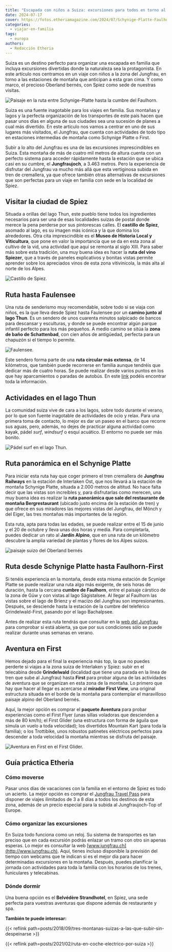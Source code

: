 ```yaml
---
title: "Escapada con niños a Suiza: excursiones para todos en torno al Jungfrau"
date: 2024-07-17
cover: https://fotos.etheriamagazine.com/2024/07/Schynige-Platte-Faulhorn-First-ruta-ninos.jpg
categories: 
  - viajar-en-familia
tags: 
  - europa
authors: 
  - Redacción Etheria
---
```


Suiza es un destino perfecto para organizar una escapada en familia que incluya 
excursiones divertidas donde la naturaleza sea la protagonista. En este artículo nos 
centramos en un viaje con niños a la zona del Jungfrau, en torno a las estaciones de 
montaña que anticipan a esta gran cima. Y como marco, el precioso Oberland bernés, con 
Spiez como sede de nuestras visitas. 

![Paisaje en la ruta entre Schynige-Platte hasta la cumbre del Faulhorn.](https://fotos.etheriamagazine.com/2024/07/Schynige-Platte-Faulhorn-First-ruta-ninos.jpg "Paisaje en la ruta entre Schynige-Platte hasta la cumbre del Faulhorn.")

Suiza es una fuente inagotable para los viajes en familia. Sus montañas y lagos y la 
perfecta organización de los transportes de este país hacen que pasar unos días en 
alguna de sus ciudades sea una sucesión de planes a cual más divertido. En este artículo 
nos vamos a centrar en uno de sus lugares más visitados, el Jungfrau, que cuenta con 
actividades de todo tipo en estaciones intermedias de montaña como Schynige Platte o 
First. 

Subir a lo alto del Jungfrau es una de las excursiones imprescindibles en Suiza. Esta 
montaña de más de cuatro mil metros de altura cuenta con un perfecto sistema para 
acceder rápidamente hasta la estación que se ubica casi en su cumbre, el 
**Jungfraujoch**, a 3.463 metros. Pero la experiencia de disfrutar del Jungfrau va mucho 
más allá que esta vertiginosa subida en tren de cremallera, ya que ofrece también otras 
alternativas de excursiones que son perfectas para un viaje en familia con sede en la 
localidad de Spiez. 

## Visitar la ciudad de Spiez

Situada a orillas del lago Thun, este pueblo tiene todos los ingredientes necesarios 
para ser una de esas localidades suizas de postal donde merece la pena perderse por sus 
pintorescas calles. El **castillo de Spiez**, asomado al lago, es su imagen más icónica 
y la que domina los alrededores. Otra cita imprescindible es el **Museo de Historia 
Local y Viticultura**, que pone en valor la importancia que se da en esta zona al 
cultivo de la vid, una actividad que aquí se remonta al siglo XIII. Para saber más sobre 
esta tradición, una muy buena idea es hacer la **ruta del vino Spiezer**, que a través 
de paneles explicativos y bonitas vistas permite aprender sobre los apreciados vinos de 
esta zona vitivinícola, la más alta al norte de los Alpes. 

![Castillo de Spiez.](https://fotos.etheriamagazine.com/2024/07/spiez-castillo.jpg "Castillo de Spiez.")

## Ruta hasta Faulensee

Una ruta de senderismo muy recomendable, sobre todo si se viaja con niños, es la que 
lleva desde Spiez hasta Faulensee por un **camino junto al lago Thun**. Es un sendero de 
unos cuarenta minutos salpicado de bancos para descansar y esculturas, y donde se puede 
encontrar algún parque infantil perfecto para los más pequeños. A medio camino se sitúa 
la **zona de baño de Schattenbad**, con cien años de antigüedad, perfecta para un 
chapuzón si el tiempo lo permite. 

![Faulensee.](https://fotos.etheriamagazine.com/2024/07/faulensee.jpg "Faulensee.")

Este sendero forma parte de una **ruta circular más extensa**, de 14 kilómetros, que 
también puede recorrerse en familia aunque tendréis que dedicar más de cuatro horas. Se 
puede realizar desde varios puntos en los que hay aparcamientos o paradas de autobús. En 
este 
[link](https://www.thunersee.ch/en/experiences/tour/spiez-rundwanderweg-circular-trail) 
podéis encontrar toda la información. 

## Actividades en el lago Thun

La comunidad suiza vive de cara a los lagos, sobre todo durante el verano, por lo que 
son fuente inagotable de actividades de ocio y relax. Para una primera toma de contacto, 
lo mejor es dar un paseo en el barco que recorre sus aguas, pero, además, no dejes de 
practicar alguna actividad como kayak, pádel _surf_, _windsurf_ o esquí acuático. El 
entorno no puede ser más bonito. 

![Pádel surf en el lago Thun.](https://fotos.etheriamagazine.com/2024/07/padel-surf-lago-Thun.jpg "Pádel surf en el lago Thun.")

## Ruta panorámica en el Schynige Platte

Para iniciar esta ruta hay que coger primero el tren cremallera de **Jungfrau Railways** 
en la estación de Interlaken Ost, que nos llevará a la estación de montaña Schynige 
Platte, situada a 2.000 metros de altitud. No hace falta decir que las vistas son 
increíbles y, para disfrutarlas como merecen, una muy buena idea es realizar la **ruta 
panorámica que sale del restaurante de montaña Bergrestaurant** (ubicado justo encima de 
la estación de tren) y que ofrece en sus miradores las mejores vistas del Jungfrau, del 
Mönch y del Eiger, las tres montañas más importantes de la región. 

Esta ruta, apta para todas las edades, se puede realizar entre el 15 de junio y el 20 de 
octubre y lleva unas dos horas y media. Para completarla, puedes dedicar un rato al 
**Jardín Alpino**, que en una ruta de un kilómetro descubre la amplia variedad de 
plantas y flores de los Alpes suizos. 

![paisaje suizo del Oberland bernés](https://fotos.etheriamagazine.com/2024/07/Ruta-panormamica-Schynige-Platte.jpg "Ruta panorámica en el Schynige Platte. © Jungfraubahnen Management AG.")

## Ruta desde Schynige Platte hasta Faulhorn-First

Si tenéis experiencia en la montaña, desde esta misma estación de Scynige Platte se 
puede realizar una ruta algo más exigente, de seis horas de duración, hasta la cercana 
**cumbre de Faulhorn**, entre el paisaje cárstico de la zona de Güw y con vistas al lago 
Sägistalsee. Al llegar al Faulhorn las vistas sobre el lago de Brienz y el macizo del 
Jungfrau son impresionantes. Después, se desciende hasta la estación de la cumbre del 
teleférico Grindelwald-First, pasando por el lago Bachalpsee. 

Antes de realizar esta ruta tendrás que consultar en la [web del 
Jungfrau](https://www.jungfrau.ch/en-gb/schynige-platte/mountain-hike-schynige-platte-faulhorn-first/) 
para comprobar si está abierta, ya que por sus condiciones sólo se puede realizar 
durante unas semanas en verano. 

## Aventura en First

Hemos dejado para el final la experiencia más top, la que no puedes perderte si viajas a 
la zona suiza de Interlaken y Spiez: subir en el telecabina desde **Grindelwald** 
(localidad que tiene una parada en la línea de tren que sube al Jungfrau) hasta 
**First** para probar alguna de las actividades de aventura que se organizan en esta 
zona de la montaña. Lo primero que hay que hacer al llegar es acercarse al **mirador 
First View**, una original estructura situada en el borde de la montaña para contemplar 
el maravilloso paisaje alpino del Oberland bernés. 

Aquí, la mejor opción es comprar el **paquete Aventura** para probar experiencias como 
el First Flyer (unas sillas voladoras que descienden a más de 80 km/h); el First Glider 
(una estructura con forma de águila que simula un vuelo a toda velocidad); los 
divertidos Mountain Kart (para toda la familia); o los Trottibike, unos robustos 
patinetes eléctricos perfectos para descender a toda velocidad la montaña mientras se 
disfruta del paisaje. 

![Aventura en First en el First Glider.](https://fotos.etheriamagazine.com/2024/07/grindelwald-first-verano-aventura.jpg "Aventura en First en el First Glider.")

## Guía práctica Etheria

### Cómo moverse

Pasar unos días de vacaciones con la familia en el entorno de Spiez es todo un acierto. 
La mejor opción es comprar el [Jungfrau Travel 
Pass](https://www.jungfrau.ch/en-gb/jungfrau-travel-pass/) para disponer de viajes 
ilimitados de 3 a 8 días a todos los destinos de esta zona, además de un precio especial 
para la subida al Jungfraujoch-Top of Europe. 

### Cómo organizar las excursiones

En Suiza todo funciona como un reloj. Su sistema de transportes es tan preciso que en 
cada excursión podrás enlazar un tramo con otro sin apenas esperas. Lo mejor es 
consultar la web [www.jungfrau.ch](http://www.jungfrau.ch). Aquí, tienes incluso 
disponible la previsión del tiempo con webcams que te indican si es el mejor día para 
hacer determinadas excursiones en la montaña. Después, puedes planificar la jornada con 
actividades para toda la familia con los horarios de los trenes, funiculares y 
telecabinas. 

### Dónde dormir

Una buena opción es el **Belvédère Strandhotel**, en Spiez, una sede perfecta para 
vuestras aventuras que dispone además de restaurante y spa. 

**También te puede interesar:** 

{{< reflink path=posts/2018/09/tres-montanas-suizas-a-las-que-subir-sin-despeinarse >}} 

{{< reflink path=posts/2021/02/ruta-en-coche-electrico-por-suiza >}}
